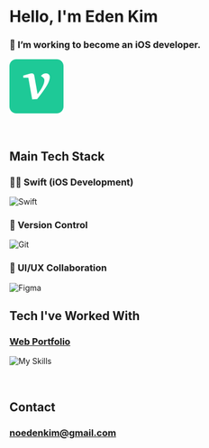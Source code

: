 # Hello, I'm Eden Kim
###  I’m working to become an iOS developer.
[![velog](https://raw.githubusercontent.com/EdenAppleDev/EdenAppleDev/main/svg/velog.svg?sanitize=true)](https://velog.io/@edenkim/posts)
<!--[![tistory](https://raw.githubusercontent.com/EdenAppleDev/EdenAppleDev/main/svg/tistory.svg?sanitize=true)](https://kimeden.tistory.com)-->
<br>

## Main Tech Stack

### 🧑‍💻 Swift (iOS Development)
![Swift](https://skillicons.dev/icons?i=swift)

### 🔧 Version Control
![Git](https://skillicons.dev/icons?i=git,github)

### 🎨 UI/UX Collaboration
![Figma](https://skillicons.dev/icons?i=figma)

## Tech I've Worked With 

### [Web Portfolio](https://kimeden.com/)
  
![My Skills](https://skillicons.dev/icons?i=html,css,javascript,ps)

<br>

## Contact
### noedenkim@gmail.com
